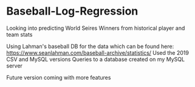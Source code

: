 # Baseball-Log-Regression
Looking into predicting World Seires Winners from historical player and team stats

Using Lahman's baseball DB for the data which can be found here: https://www.seanlahman.com/baseball-archive/statistics/
Used the 2019 CSV and MySQL versions
Queries to a database created on my MySQL server

Future version coming with more features
